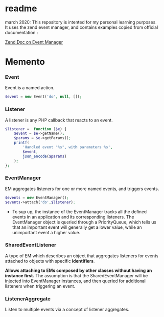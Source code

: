 # readme
march 2020: 
This repository is intented for my personal learning purposes.
It uses the zend event manager, and contains examples
copied from official documentation : 

[Zend Doc on Event Manager](https://docs.zendframework.com/tutorials/event-manager/)

# Memento
### Event
Event is a named action.
```php
$event = new Event('do', null, []);
```

### Listener
 A listener is any PHP callback that reacts to an event.
```php
$listener =  function ($e) {
    $event = $e->getName();
    $params = $e->getParams();
    printf(
        'Handled event "%s", with parameters %s',
        $event,
        json_encode($params)
    );
};
```
### EventManager
EM aggregates listeners for one or more named events, and triggers events.
```php
$events = new EventManager();
$events->attach('do',$listener);
```
* To sup up, the instance of the EventManager tracks all the defined events in an application and its corresponding listeners.
The EventManager object is queried through a PriorityQueue, which tells us that an important event will generally get a lower value, while an unimportant event a higher value. 

### SharedEventListener 
A type of EM which describes an object that aggregates listeners for events attached to objects with specific **identifiers**.

**Allows attaching to EMs composed by other classes without having an instance first.**
 The assumption is that the SharedEventManager will be injected into EventManager instances, and then queried for additional listeners when triggering an event.

### ListenerAggregate 
Listen to multiple events via a concept of listener aggregates.